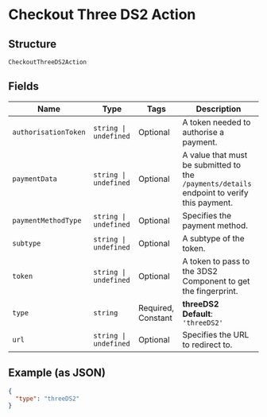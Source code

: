 
# Checkout Three DS2 Action

## Structure

`CheckoutThreeDS2Action`

## Fields

| Name | Type | Tags | Description |
|  --- | --- | --- | --- |
| `authorisationToken` | `string \| undefined` | Optional | A token needed to authorise a payment. |
| `paymentData` | `string \| undefined` | Optional | A value that must be submitted to the `/payments/details` endpoint to verify this payment. |
| `paymentMethodType` | `string \| undefined` | Optional | Specifies the payment method. |
| `subtype` | `string \| undefined` | Optional | A subtype of the token. |
| `token` | `string \| undefined` | Optional | A token to pass to the 3DS2 Component to get the fingerprint. |
| `type` | `string` | Required, Constant | **threeDS2**<br>**Default**: `'threeDS2'` |
| `url` | `string \| undefined` | Optional | Specifies the URL to redirect to. |

## Example (as JSON)

```json
{
  "type": "threeDS2"
}
```

